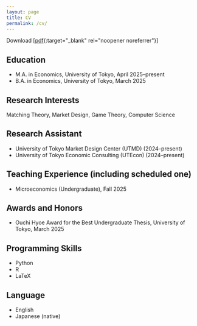 ```yaml
---
layout: page
title: CV
permalink: /cv/
---
```


Download [[pdf](/assets/cv.pdf){:target="_blank" rel="noopener noreferrer"}]

## Education
- M.A. in Economics, University of Tokyo, April 2025–present  
- B.A. in Economics, University of Tokyo, March 2025  

## Research Interests
Matching Theory, Market Design, Game Theory, Computer Science  

## Research Assistant
- University of Tokyo Market Design Center (UTMD) (2024–present)  
- University of Tokyo Economic Consulting (UTEcon) (2024–present)  

## Teaching Experience (including scheduled one)
- Microeconomics (Undergraduate), Fall 2025  

## Awards and Honors
- Ouchi Hyoe Award for the Best Undergraduate Thesis, University of Tokyo, March 2025

## Programming Skills
- Python  
- R  
- LaTeX  

## Language
- English  
- Japanese (native)  
